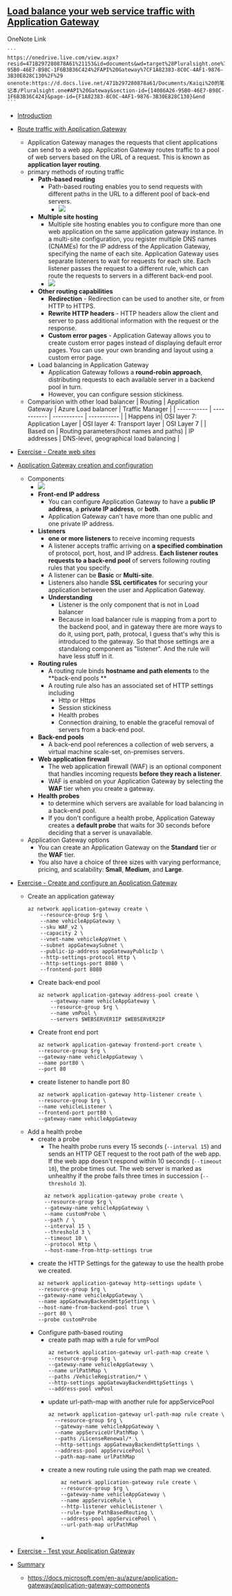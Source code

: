 ## [Load balance your web service traffic with Application Gateway](https://docs.microsoft.com/en-au/learn/modules/load-balance-web-traffic-with-application-gateway/index)
OneNote Link

    ```
    https://onedrive.live.com/view.aspx?resid=471B297280878A61%21153&id=documents&wd=target%28Pluralsight.one%7C14086A26-95B0-46E7-B98C-1F6B3B36C424%2FAPI%20Gateway%7CF1A82383-8C0C-4AF1-9876-3B30E828C130%2F%29
    onenote:https://d.docs.live.net/471b297280878a61/Documents/Kaiqi%20的笔记本/Pluralsight.one#API%20Gateway&section-id={14086A26-95B0-46E7-B98C-1F6B3B36C424}&page-id={F1A82383-8C0C-4AF1-9876-3B30E828C130}&end
    ```
- [Introduction](https://docs.microsoft.com/en-au/learn/modules/load-balance-web-traffic-with-application-gateway/1-introduction)
- [Route traffic with Application Gateway](https://docs.microsoft.com/en-au/learn/modules/load-balance-web-traffic-with-application-gateway/2-routing-traffic-with-application-gateway)
  - Application Gateway manages the requests that client applications can send to a web app. Application Gateway routes traffic to a pool of web servers based on the URL of a request. This is known as **application layer routing**. 
  - primary methods of routing traffic
    - **Path-based routing**
      - Path-based routing enables you to send requests with different paths in the URL to a different pool of back-end servers.
        - ![](2019-11-08-16-28-06.png)
    - **Multiple site hosting**
      - Multiple site hosting enables you to configure more than one web application on the same application gateway instance. In a multi-site configuration, you register multiple DNS names (CNAMEs) for the IP address of the Application Gateway, specifying the name of each site. Application Gateway uses separate listeners to wait for requests for each site. Each listener passes the request to a different rule, which can route the requests to servers in a different back-end pool.
      - ![](2019-11-08-16-28-17.png)
    - **Other routing capabilities**
      - **Redirection** - Redirection can be used to another site, or from HTTP to HTTPS.
      - **Rewrite HTTP headers** - HTTP headers allow the client and server to pass additional information with the request or the response.
      - **Custom error pages** - Application Gateway allows you to create custom error pages instead of displaying default error pages. You can use your own branding and layout using a custom error page.
    - Load balancing in Application Gateway
      - Application Gateway follows a **round-robin approach**, distributing requests to each available server in a backend pool in turn.
      -  However, you can configure session stickiness.
   -  Comparision with other load balancer
        | Routing | Application Gateway | Azure Load balancer | Traffic Manager |
        | ----------- | ----------- | ----------- | ----------- |
        | Happens in| OSI layer 7: Application Layer | OSI layer 4: Transport layer | OSI Layer 7  |
        | Based on | Routing parameters(host names and paths) |	IP addresses | DNS-level, geographical load balancing  |
- [Exercise - Create web sites](https://docs.microsoft.com/en-au/learn/modules/load-balance-web-traffic-with-application-gateway/3-exercise-create-web-sites)
  
- [Application Gateway creation and configuration](https://docs.microsoft.com/en-au/learn/modules/load-balance-web-traffic-with-application-gateway/4-create-configure-application-gateway)
  - Components
    - ![](2019-11-08-16-36-57.png)
    - **Front-end IP address**
      - You can configure Application Gateway to have a **public IP address**, a **private IP address**, or **both**.
      - Application Gateway can't have more than one public and one private IP address.
    - **Listeners**
      - **one or more listeners** to receive incoming requests
      - A listener accepts traffic arriving on **a specified combination** of protocol, port, host, and IP address. **Each listener routes requests to a back-end pool** of servers following routing rules that you specify.
      - A listener can be **Basic** or **Multi-site**.
      - Listeners also handle **SSL certificates** for securing your application between the user and Application Gateway.
      - **Understanding**
        - Listener is the only component that is not in Load balancer
        - Because in load balancer rule is mapping from a port to the backend pool, and in gateway there are more ways to do it, using port, path, protocal, I guess that's why this is introduced to the gateway. So that those settings are a standalong component as "listener". And the rule will have less stuff in it. 
    - **Routing rules**
      - A routing rule binds **hostname and path elements** to the **back-end pools **
      - A routing rule also has an associated set of HTTP settings including
        - Http or Https
        - Session stickiness
        - Health probes
        - Connection draining, to enable the graceful removal of servers from a back-end pool.
    - **Back-end pools**
      - A back-end pool references a collection of web servers, a virtual machine scale-set, on-premises servers.
    - **Web application firewall**
      - The web application firewall (WAF) is an optional component that handles incoming requests **before they reach a listener**. 
      - WAF is enabled on your Application Gateway by selecting the **WAF** tier when you create a gateway.
    - **Health probes**
      - to determine which servers are available for load balancing in a back-end pool.
      - If you don't configure a health probe, Application Gateway creates a **default probe** that waits for 30 seconds before deciding that a server is unavailable.
  - Application Gateway options
    - You can create an Application Gateway on the **Standard** tier or the **WAF** tier. 
    - You also have a choice of three sizes with varying performance, pricing, and scalability: **Small**, **Medium**, and **Large**.
- [Exercise - Create and configure an Application Gateway](https://docs.microsoft.com/en-au/learn/modules/load-balance-web-traffic-with-application-gateway/5-exercise-create-configure-application-gateway)
  - Create an application gateway
    ```
    az network application-gateway create \
        --resource-group $rg \
        --name vehicleAppGateway \
        --sku WAF_v2 \
        --capacity 2 \
        --vnet-name vehicleAppVnet \
        --subnet appGatewaySubnet \
        --public-ip-address appGatewayPublicIp \
        --http-settings-protocol Http \
        --http-settings-port 8080 \
        --frontend-port 8080
    ```
    - Create back-end pool
        ```
        az network application-gateway address-pool create \
            --gateway-name vehicleAppGateway \
            --resource-group $rg \
            --name vmPool \
            --servers $WEBSERVER1IP $WEBSERVER2IP
        ```
    - Create front end port
        ```
        az network application-gateway frontend-port create \
        --resource-group $rg \
        --gateway-name vehicleAppGateway \
        --name port80 \
        --port 80
        ```
    - create listener to handle port 80
        ```
        az network application-gateway http-listener create \
        --resource-group $rg \
        --name vehicleListener \
        --frontend-port port80 \
        --gateway-name vehicleAppGateway
        ```
  - Add a health probe
    - create a probe
      - The health probe runs every 15 seconds (`--interval 15`) and sends an HTTP GET request to the root path of the web app. If the web app doesn't respond within 10 seconds (`--timeout 10`), the probe times out. The web server is marked as unhealthy if the probe fails three times in succession (`--threshold 3`).
      ```
        az network application-gateway probe create \
        --resource-group $rg \
        --gateway-name vehicleAppGateway \
        --name customProbe \
        --path / \
        --interval 15 \
        --threshold 3 \
        --timeout 10 \
        --protocol Http \
        --host-name-from-http-settings true
      ```
    - create the HTTP Settings for the gateway to use the health probe we created.
      ```
      az network application-gateway http-settings update \
      --resource-group $rg \
      --gateway-name vehicleAppGateway \
      --name appGatewayBackendHttpSettings \
      --host-name-from-backend-pool true \
      --port 80 \
      --probe customProbe
      ```
    - Configure path-based routing
      - create path map with a rule for vmPool
        ```
        az network application-gateway url-path-map create \
        --resource-group $rg \
        --gateway-name vehicleAppGateway \
        --name urlPathMap \
        --paths /VehicleRegistration/* \
        --http-settings appGatewayBackendHttpSettings \
        --address-pool vmPool
        ```
      - update url-path-map with another rule for appServicePool
          ```
          az network application-gateway url-path-map rule create \
            --resource-group $rg \
            --gateway-name vehicleAppGateway \
            --name appServiceUrlPathMap \
            --paths /LicenseRenewal/* \
            --http-settings appGatewayBackendHttpSettings \
            --address-pool appServicePool \
            --path-map-name urlPathMap
          ```
      - create a new routing rule using the path map we created.
        ```
            az network application-gateway rule create \
            --resource-group $rg \
            --gateway-name vehicleAppGateway \
            --name appServiceRule \
            --http-listener vehicleListener \
            --rule-type PathBasedRouting \
            --address-pool appServicePool \
            --url-path-map urlPathMap
        ```
      - 

- [Exercise - Test your Application Gateway](https://docs.microsoft.com/en-au/learn/modules/load-balance-web-traffic-with-application-gateway/6-exercise-test-application-gateway)
- [Summary](https://docs.microsoft.com/en-au/learn/modules/load-balance-web-traffic-with-application-gateway/7-summary)
  - https://docs.microsoft.com/en-au/azure/application-gateway/application-gateway-components